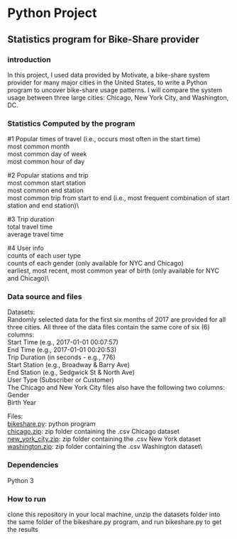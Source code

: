 # Python Project 
## Statistics program for Bike-Share provider
### introduction
In this project, I used data provided by Motivate, a bike-share system provider for many major cities in the United States, to write a Python program to uncover bike-share usage patterns. I will compare the system usage between three large cities: Chicago, New York City, and Washington, DC.
### Statistics Computed by the program
#1 Popular times of travel (i.e., occurs most often in the start time)\
most common month\
most common day of week\
most common hour of day

#2 Popular stations and trip\
most common start station\
most common end station\
most common trip from start to end (i.e., most frequent combination of start station and end station)\

#3 Trip duration\
total travel time\
average travel time

#4 User info\
counts of each user type\
counts of each gender (only available for NYC and Chicago)\
earliest, most recent, most common year of birth (only available for NYC and Chicago)\
### Data source and files
Datasets:\
Randomly selected data for the first six months of 2017 are provided for all three cities. All three of the data files contain the same core of six (6) columns:\
Start Time (e.g., 2017-01-01 00:07:57)\
End Time (e.g., 2017-01-01 00:20:53)\
Trip Duration (in seconds - e.g., 776)\
Start Station (e.g., Broadway & Barry Ave)\
End Station (e.g., Sedgwick St & North Ave)\
User Type (Subscriber or Customer)\
The Chicago and New York City files also have the following two columns:\
Gender\
Birth Year

Files:\
[bikeshare.py](https://github.com/Mohammed-Refat-0/bike_share_data_project/blob/main/bikeshare.py): python program\
[chicago.zip](https://github.com/Mohammed-Refat-0/bike_share_data_project/blob/main/chicago.zip): zip folder containing the .csv Chicago dataset\
[new_york_city.zip](https://github.com/Mohammed-Refat-0/bike_share_data_project/blob/main/new_york_city.zip): zip folder containing the .csv New York dataset\
[washington.zip](https://github.com/Mohammed-Refat-0/bike_share_data_project/blob/main/washington.zip): zip folder containing the .csv Washington dataset\
### Dependencies
Python 3
### How to run
clone this repository in your local machine, unzip the datasets folder into the same folder of the bikeshare.py program, and run bikeshare.py to get the results
